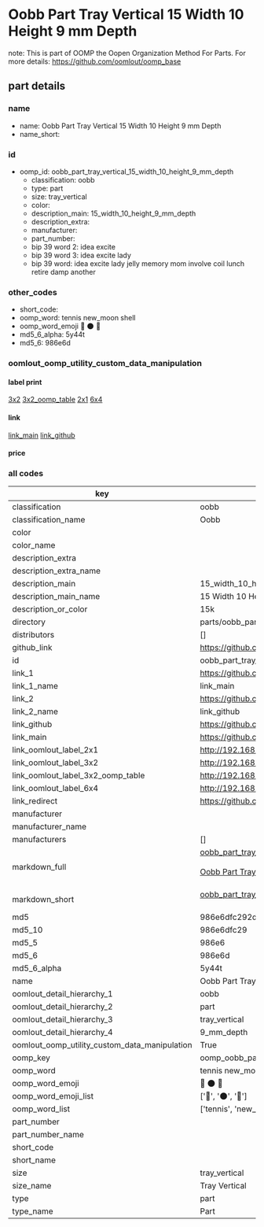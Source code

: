 # Oobb Part Tray Vertical 15 Width 10 Height 9 mm Depth  

note: This is part of OOMP the Oopen Organization Method For Parts. For more details: https://github.com/oomlout/oomp_base

##  part details
  







### name
* name: Oobb Part Tray Vertical 15 Width 10 Height 9 mm Depth
* name_short: 
### id
* oomp_id: oobb_part_tray_vertical_15_width_10_height_9_mm_depth
  * classification: oobb
  * type: part
  * size: tray_vertical
  * color: 
  * description_main: 15_width_10_height_9_mm_depth
  * description_extra: 
  * manufacturer: 
  * part_number: 
  * bip 39 word 2: idea excite
  * bip 39 word 3: idea excite lady
  * bip 39 word: idea excite lady jelly memory mom involve coil lunch retire damp another

### other_codes
* short_code: 
* oomp_word: tennis new_moon shell
* oomp_word_emoji :tennis: :new_moon: :shell:
* md5_6_alpha: 5y44t
* md5_6: 986e6d






### oomlout_oomp_utility_custom_data_manipulation
#### label print
[3x2](http://192.168.1.245:1112/?label=oomp%205y44t)
[3x2_oomp_table](http://192.168.1.108:1112/?label=oomp%205y44t)
[2x1](http://192.168.1.242:1112/?label=oomp%205y44t)
[6x4](http://192.168.1.55:1112/?label=oomp%205y44t)    

#### link

[link_main](https://github.com/oomlout/oomlout_oomp_version_1_messy/tree/main/parts/oobb_part_tray_vertical_15_width_10_height_9_mm_depth) [link_github](https://github.com/oomlout/oomlout_oomp_version_1_messy/tree/main/parts/oobb_part_tray_vertical_15_width_10_height_9_mm_depth)                             

#### price







### all codes 
| key | value |  
| --- | --- |  
| classification | oobb |  
| classification_name | Oobb |  
| color |  |  
| color_name |  |  
| description_extra |  |  
| description_extra_name |  |  
| description_main | 15_width_10_height_9_mm_depth |  
| description_main_name | 15 Width 10 Height 9 mm Depth |  
| description_or_color | 15k |  
| directory | parts/oobb_part_tray_vertical_15_width_10_height_9_mm_depth |  
| distributors | [] |  
| github_link | https://github.com/oomlout/oomlout_oomp_part_src/tree/main/parts/oobb_part_tray_vertical_15_width_10_height_9_mm_depth |  
| id | oobb_part_tray_vertical_15_width_10_height_9_mm_depth |  
| link_1 | https://github.com/oomlout/oomlout_oomp_version_1_messy/tree/main/parts/oobb_part_tray_vertical_15_width_10_height_9_mm_depth |  
| link_1_name | link_main |  
| link_2 | https://github.com/oomlout/oomlout_oomp_version_1_messy/tree/main/parts/oobb_part_tray_vertical_15_width_10_height_9_mm_depth |  
| link_2_name | link_github |  
| link_github | https://github.com/oomlout/oomlout_oomp_version_1_messy/tree/main/parts/oobb_part_tray_vertical_15_width_10_height_9_mm_depth |  
| link_main | https://github.com/oomlout/oomlout_oomp_version_1_messy/tree/main/parts/oobb_part_tray_vertical_15_width_10_height_9_mm_depth |  
| link_oomlout_label_2x1 | http://192.168.1.242:1112/?label=oomp%205y44t |  
| link_oomlout_label_3x2 | http://192.168.1.245:1112/?label=oomp%205y44t |  
| link_oomlout_label_3x2_oomp_table | http://192.168.1.108:1112/?label=oomp%205y44t |  
| link_oomlout_label_6x4 | http://192.168.1.55:1112/?label=oomp%205y44t |  
| link_redirect | https://github.com/oomlout/oomlout_oomp_version_1_messy/tree/main/parts/oobb_part_tray_vertical_15_width_10_height_9_mm_depth |  
| manufacturer |  |  
| manufacturer_name |  |  
| manufacturers | [] |  
| markdown_full | [oobb_part_tray_vertical_15_width_10_height_9_mm_depth](none)<br>[](none)<br>[Oobb Part Tray Vertical 15 Width 10 Height 9 Mm Depth](none)<br><br> |  
| markdown_short | [oobb_part_tray_vertical_15_width_10_height_9_mm_depth](none)<br><br> |  
| md5 | 986e6dfc292d4ec63b45777cf913b383 |  
| md5_10 | 986e6dfc29 |  
| md5_5 | 986e6 |  
| md5_6 | 986e6d |  
| md5_6_alpha | 5y44t |  
| name | Oobb Part Tray Vertical 15 Width 10 Height 9 mm Depth |  
| oomlout_detail_hierarchy_1 | oobb |  
| oomlout_detail_hierarchy_2 | part |  
| oomlout_detail_hierarchy_3 | tray_vertical |  
| oomlout_detail_hierarchy_4 | 9_mm_depth |  
| oomlout_oomp_utility_custom_data_manipulation | True |  
| oomp_key | oomp_oobb_part_tray_vertical_15_width_10_height_9_mm_depth |  
| oomp_word | tennis new_moon shell |  
| oomp_word_emoji | :tennis: :new_moon: :shell: |  
| oomp_word_emoji_list | [':tennis:', ':new_moon:', ':shell:'] |  
| oomp_word_list | ['tennis', 'new_moon', 'shell'] |  
| part_number |  |  
| part_number_name |  |  
| short_code |  |  
| short_name |  |  
| size | tray_vertical |  
| size_name | Tray Vertical |  
| type | part |  
| type_name | Part |  
